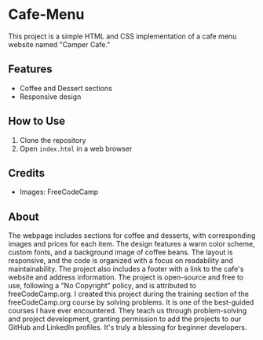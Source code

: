# Cafe-Menu
This project is a simple HTML and CSS implementation of a cafe menu website named "Camper Cafe."

## Features
- Coffee and Dessert sections
- Responsive design

## How to Use
1. Clone the repository
2. Open `index.html` in a web browser

## Credits
- Images: FreeCodeCamp

## About
The webpage includes sections for coffee and desserts, with corresponding images and prices for each item. The design features a warm color scheme, custom fonts, and a background image of coffee beans. 
The layout is responsive, and the code is organized with a focus on readability and maintainability. The project also includes a footer with a link to the cafe's website and address information.
 The project is open-source and free to use, following a "No Copyright" policy, and is attributed to freeCodeCamp.org.
 I created this project during the training section of the freeCodeCamp.org course by solving problems. It is one of the best-guided courses I have ever encountered. They teach us through problem-solving and project development, granting permission to add the projects to our GitHub and LinkedIn profiles. It's truly a blessing for beginner developers.






